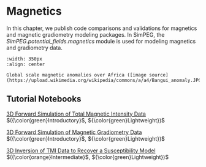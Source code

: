Magnetics
=========

In this chapter, we publish code comparisons and validations for magnetics and magnetic gradiometry modeling packages.
In SimPEG, the *SimPEG.potential_fields.magnetics* module is used for modeling magnetics and gradiometry data.

```{figure} https://upload.wikimedia.org/wikipedia/commons/a/a4/Bangui_anomaly.JPG
:width: 350px
:align: center

Global scale magnetic anomalies over Africa ([image source](https://upload.wikimedia.org/wikipedia/commons/a/a4/Bangui_anomaly.JPG))
```

## Tutorial Notebooks

[3D Forward Simulation of Total Magnetic Intensity Data](04-magnetics/fwd_magnetics_induced_3d) $({\color{green}Introductory}$, ${\color{green}Lightweight})$
<br />

[3D Forward Simulation of Magnetic Gradiometry Data](04-magnetics/fwd_magnetics_mvi_3d) $({\color{green}Introductory}$, ${\color{green}Lightweight})$
<br />

[3D Inversion of TMI Data to Recover a Susceptibility Model](04-magnetics/inv_magnetics_induced_3d) $({\color{orange}Intermediate}$, ${\color{green}Lightweight})$
<br />